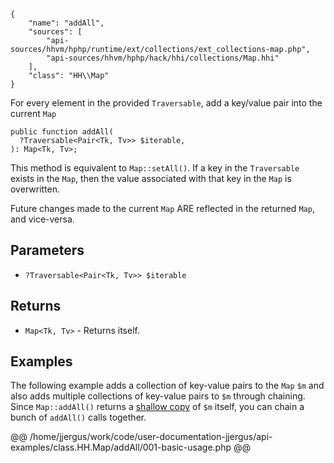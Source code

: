 ``` yamlmeta
{
    "name": "addAll",
    "sources": [
        "api-sources/hhvm/hphp/runtime/ext/collections/ext_collections-map.php",
        "api-sources/hhvm/hphp/hack/hhi/collections/Map.hhi"
    ],
    "class": "HH\\Map"
}
```




For every element in the provided ` Traversable `, add a key/value pair into
the current `` Map ``




``` Hack
public function addAll(
  ?Traversable<Pair<Tk, Tv>> $iterable,
): Map<Tk, Tv>;
```




This method is equivalent to ` Map::setAll() `. If a key in the `` Traversable ``
exists in the ``` Map ```, then the value associated with that key in the ```` Map ````
is overwritten.




Future changes made to the current ` Map ` ARE reflected in the returned
`` Map ``, and vice-versa.




## Parameters




+ ` ?Traversable<Pair<Tk, Tv>> $iterable `




## Returns




* ` Map<Tk, Tv> ` - Returns itself.




## Examples




The following example adds a collection of key-value pairs to the ` Map ` `` $m `` and also adds multiple collections of key-value pairs to ``` $m ``` through chaining. Since ```` Map::addAll() ```` returns a [shallow copy](<https://en.wikipedia.org/wiki/Object_copying#Shallow_copy>) of ` $m ` itself, you can chain a bunch of `` addAll() `` calls together.







@@ /home/jjergus/work/code/user-documentation-jjergus/api-examples/class.HH.Map/addAll/001-basic-usage.php @@
<!-- HHAPIDOC -->

